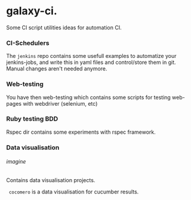 # galaxy-ci.

Some CI script utilities ideas for automation CI.

### CI-Schedulers

The ```jenkins``` repo contains some usefull examples to automatize your jenkins-jobs, and write this in yaml files and  control/store them in git. Manual changes aren't needed anymore.

### Web-testing
You have then web-testing which contains some scripts for testing web-pages with webdriver (selenium, etc)


### Ruby testing BDD
Rspec dir contains some experiments with rspec framework.


### Data visualisation

###### imagine

Contains data visualisation projects.

``` cocomero``` is a data visualisation for cucumber results.
